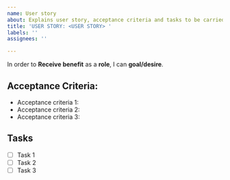 ```yaml
---
name: User story
about: Explains user story, acceptance criteria and tasks to be carried out
title: 'USER STORY: <USER STORY> '
labels: ''
assignees: ''

---
```


In order to **Receive benefit** as a **role**, I can **goal/desire**.

## Acceptance Criteria:

- Acceptance criteria 1:
- Acceptance criteria 2:
- Acceptance criteria 3:

## Tasks

- [ ] Task 1
- [ ] Task 2
- [ ] Task 3
